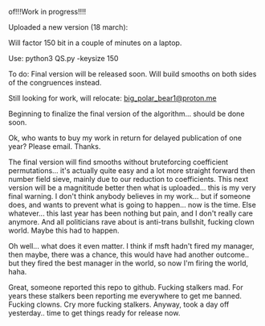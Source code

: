 of!!!Work in progress!!!! 

Uploaded a new version (18 march):

Will factor 150 bit in a couple of minutes on a laptop.

Use: python3 QS.py -keysize 150

To do: Final version will be released soon. Will build smooths on both sides of the congruences instead.

Still looking for work, will relocate: big_polar_bear1@proton.me

Beginning to finalize the final version of the algorithm... should be done soon. 

Ok, who wants to buy my work in return for delayed publication of one year? Please email. Thanks.

The final version will find smooths without bruteforcing coefficient permutations... it's actually quite easy and a lot more straight forward then number field sieve, mainly due to our reduction to coefficients.
This next version will be a magnititude better then what is uploaded... this is my very final warning. I don't think anybody believes in my work... but if someone does, and wants to prevent what is going to happen... now is the time. 
Else whatever... this last year has been nothing but pain, and I don't really care anymore.
And all politicians rave about is anti-trans bullshit, fucking clown world. 
Maybe this had to happen.

Oh well... what does it even matter. I think if msft hadn't fired my manager, then maybe, there was a chance, this would have had another outcome.. but they fired the best manager in the world, so now I'm firing the world, haha. 

Great, someone reported this repo to github.
Fucking stalkers mad. For years these stalkers been reporting me everywhere to get me banned.
Fucking clowns. Cry more fucking stalkers. 
Anyway, took a day off yesterday.. time to get things ready for release now.
